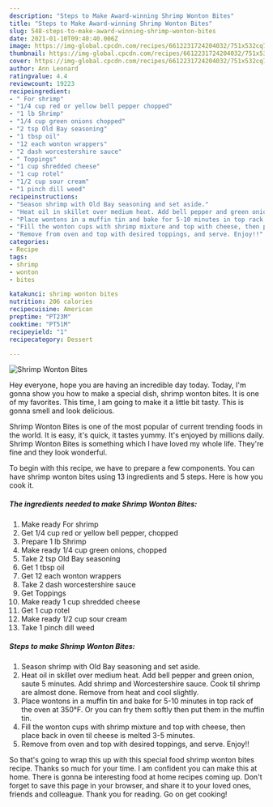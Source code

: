 ```yaml
---
description: "Steps to Make Award-winning Shrimp Wonton Bites"
title: "Steps to Make Award-winning Shrimp Wonton Bites"
slug: 548-steps-to-make-award-winning-shrimp-wonton-bites
date: 2021-01-10T09:40:40.006Z
image: https://img-global.cpcdn.com/recipes/6612231724204032/751x532cq70/shrimp-wonton-bites-recipe-main-photo.jpg
thumbnail: https://img-global.cpcdn.com/recipes/6612231724204032/751x532cq70/shrimp-wonton-bites-recipe-main-photo.jpg
cover: https://img-global.cpcdn.com/recipes/6612231724204032/751x532cq70/shrimp-wonton-bites-recipe-main-photo.jpg
author: Ann Leonard
ratingvalue: 4.4
reviewcount: 19223
recipeingredient:
- " For shrimp"
- "1/4 cup red or yellow bell pepper chopped"
- "1 lb Shrimp"
- "1/4 cup green onions chopped"
- "2 tsp Old Bay seasoning"
- "1 tbsp oil"
- "12 each wonton wrappers"
- "2 dash worcestershire sauce"
- " Toppings"
- "1 cup shredded cheese"
- "1 cup rotel"
- "1/2 cup sour cream"
- "1 pinch dill weed"
recipeinstructions:
- "Season shrimp with Old Bay seasoning and set aside."
- "Heat oil in skillet over medium heat. Add bell pepper and green onion, saute 5 minutes. Add shrimp and Worcestershire sauce. Cook til shrimp are almost done. Remove from heat and cool slightly."
- "Place wontons in a muffin tin and bake for 5-10 minutes in top rack of the oven at 350°F. Or you can fry them softly then put them in the muffin tin."
- "Fill the wonton cups with shrimp mixture and top with cheese, then place back in oven til cheese is melted 3-5 minutes."
- "Remove from oven and top with desired toppings, and serve. Enjoy!!"
categories:
- Recipe
tags:
- shrimp
- wonton
- bites

katakunci: shrimp wonton bites 
nutrition: 206 calories
recipecuisine: American
preptime: "PT23M"
cooktime: "PT51M"
recipeyield: "1"
recipecategory: Dessert

---
```



![Shrimp Wonton Bites](https://img-global.cpcdn.com/recipes/6612231724204032/751x532cq70/shrimp-wonton-bites-recipe-main-photo.jpg)

Hey everyone, hope you are having an incredible day today. Today, I'm gonna show you how to make a special dish, shrimp wonton bites. It is one of my favorites. This time, I am going to make it a little bit tasty. This is gonna smell and look delicious.



Shrimp Wonton Bites is one of the most popular of current trending foods in the world. It is easy, it's quick, it tastes yummy. It's enjoyed by millions daily. Shrimp Wonton Bites is something which I have loved my whole life. They're fine and they look wonderful.


To begin with this recipe, we have to prepare a few components. You can have shrimp wonton bites using 13 ingredients and 5 steps. Here is how you cook it.

<!--inarticleads1-->

##### The ingredients needed to make Shrimp Wonton Bites:

1. Make ready  For shrimp
1. Get 1/4 cup red or yellow bell pepper, chopped
1. Prepare 1 lb Shrimp
1. Make ready 1/4 cup green onions, chopped
1. Take 2 tsp Old Bay seasoning
1. Get 1 tbsp oil
1. Get 12 each wonton wrappers
1. Take 2 dash worcestershire sauce
1. Get  Toppings
1. Make ready 1 cup shredded cheese
1. Get 1 cup rotel
1. Make ready 1/2 cup sour cream
1. Take 1 pinch dill weed




<!--inarticleads2-->

##### Steps to make Shrimp Wonton Bites:

1. Season shrimp with Old Bay seasoning and set aside.
1. Heat oil in skillet over medium heat. Add bell pepper and green onion, saute 5 minutes. Add shrimp and Worcestershire sauce. Cook til shrimp are almost done. Remove from heat and cool slightly.
1. Place wontons in a muffin tin and bake for 5-10 minutes in top rack of the oven at 350°F. Or you can fry them softly then put them in the muffin tin.
1. Fill the wonton cups with shrimp mixture and top with cheese, then place back in oven til cheese is melted 3-5 minutes.
1. Remove from oven and top with desired toppings, and serve. Enjoy!!




So that's going to wrap this up with this special food shrimp wonton bites recipe. Thanks so much for your time. I am confident you can make this at home. There is gonna be interesting food at home recipes coming up. Don't forget to save this page in your browser, and share it to your loved ones, friends and colleague. Thank you for reading. Go on get cooking!
